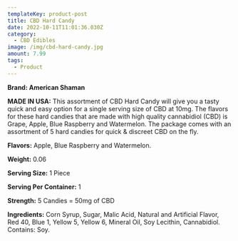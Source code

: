 ```yaml
---
templateKey: product-post
title: CBD Hard Candy
date: 2022-10-11T11:01:36.030Z
category:
  - CBD Edibles
image: /img/cbd-hard-candy.jpg
amount: 7.99
tags:
  - Product
---
```

**Brand: American Shaman**

**MADE IN USA:** This assortment of CBD Hard Candy will give you a tasty quick and easy option for a single serving size of CBD at 10mg. The flavors for these hard candies that are made with high quality cannabidiol (CBD) is Grape, Apple, Blue Raspberry and Watermelon. The package comes with an assortment of 5 hard candies for quick & discreet CBD on the fly.

**Flavors:** Apple, Blue Raspberry and Watermelon.

**Weight:** 0.06

**Serving Size:** 1 Piece

**Serving Per Container:** 1

**Strength:** 5 Candies = 50mg of CBD

**Ingredients:** Corn Syrup, Sugar, Malic Acid, Natural and Artificial Flavor, Red 40, Blue 1, Yellow 5, Yellow 6, Mineral Oil, Soy Lecithin, Cannabidiol. Contains: Soy.
